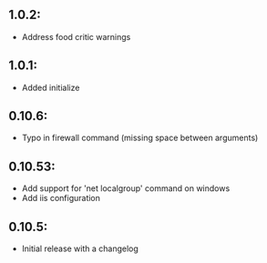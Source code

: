 ## 1.0.2:
* Address food critic warnings

## 1.0.1:
* Added initialize

## 0.10.6:
* Typo in firewall command (missing space between arguments)

## 0.10.53:
* Add support for 'net localgroup' command on windows
* Add iis configuration


## 0.10.5:
* Initial release with a changelog
